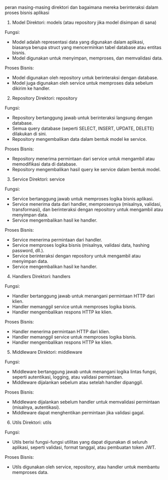 peran masing-masing direktori dan bagaimana mereka berinteraksi dalam proses bisnis aplikasi 

1. Model
Direktori: models (atau repository jika model disimpan di sana)

Fungsi:
- Model adalah representasi data yang digunakan dalam aplikasi, biasanya berupa struct yang mencerminkan tabel database atau entitas bisnis.
- Model digunakan untuk menyimpan, memproses, dan memvalidasi data.

Proses Bisnis:
- Model digunakan oleh repository untuk berinteraksi dengan database.
- Model juga digunakan oleh service untuk memproses data sebelum dikirim ke handler.


2. Repository
Direktori: repository

Fungsi:
-  Repository bertanggung jawab untuk berinteraksi langsung dengan database.
-  Semua query database (seperti SELECT, INSERT, UPDATE, DELETE) dilakukan di sini.
-  Repository mengembalikan data dalam bentuk model ke service.

Proses Bisnis:
- Repository menerima permintaan dari service untuk mengambil atau memodifikasi data di database.
- Repository mengembalikan hasil query ke service dalam bentuk model.


3. Service
Direktori: service

Fungsi:
- Service bertanggung jawab untuk memproses logika bisnis aplikasi.
- Service menerima data dari handler, memprosesnya (misalnya, validasi, transformasi), dan berinteraksi dengan repository untuk mengambil atau menyimpan data.
- Service mengembalikan hasil ke handler.

Proses Bisnis:
- Service menerima permintaan dari handler.
- Service memproses logika bisnis (misalnya, validasi data, hashing password, dll.).
- Service berinteraksi dengan repository untuk mengambil atau menyimpan data.
- Service mengembalikan hasil ke handler.


4. Handlers
Direktori: handlers

Fungsi:
- Handler bertanggung jawab untuk menangani permintaan HTTP dari klien.
- Handler memanggil service untuk memproses logika bisnis.
- Handler mengembalikan respons HTTP ke klien.

Proses Bisnis:
- Handler menerima permintaan HTTP dari klien.
- Handler memanggil service untuk memproses logika bisnis.
- Handler mengembalikan respons HTTP ke klien.


5. Middleware
Direktori: middleware

Fungsi:
- Middleware bertanggung jawab untuk menangani logika lintas fungsi, seperti autentikasi, logging, atau validasi permintaan.
- Middleware dijalankan sebelum atau setelah handler dipanggil.

Proses Bisnis:
- Middleware dijalankan sebelum handler untuk memvalidasi permintaan (misalnya, autentikasi).
- Middleware dapat menghentikan permintaan jika validasi gagal.


6. Utils
Direktori: utils

Fungsi:
- Utils berisi fungsi-fungsi utilitas yang dapat digunakan di seluruh aplikasi, seperti validasi, format tanggal, atau pembuatan token JWT.

Proses Bisnis:
- Utils digunakan oleh service, repository, atau handler untuk membantu memproses data.